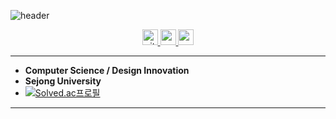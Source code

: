 ![header](https://capsule-render.vercel.app/api?type=transparent&height=300&color=000000&text=Naeun%20Kim&reversal=false&textBg=false&desc=Developer&descSize=25&descAlignY=67&animation=fadeIn)

<div align="center">
  <a href="https://github.com/momorac/" target="_blank">
    <img src="https://img.shields.io/static/v1?message=GitHub&logo=GitHub&label=&color=000000&logoColor=white&labelColor=&style=for-the-badge" height="25" alt="github logo"  />
  </a>
  <a href="http://momorac.notion.site" target="_blank">
    <img src="https://img.shields.io/static/v1?message=Notion&logo=Notion&label=&color=000000&logoColor=white&labelColor=&style=for-the-badge" height="25" alt="notion logo"  />
  </a>
  
  <a href="mailto:eldpdl017@naver.com?subject=Hello&body=I%20am%20interested%20in%20your%20project." target="_blank">
    <img src="https://img.shields.io/static/v1?message=contact&logo=maildotru&label=&color=000000&logoColor=white&labelColor=&style=for-the-badge" height="25" alt="mail logo"  />
  </a>
</div>


----
- **Computer Science / Design Innovation**
- **Sejong University**
- [![Solved.ac프로필](http://mazassumnida.wtf/api/mini/generate_badge?boj=eldpdl017)](https://solved.ac/eldpdl017)
----

###



